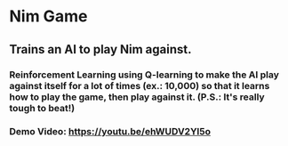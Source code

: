 # Nim Game
## Trains an AI to play Nim against.
### Reinforcement Learning using Q-learning to make the AI play against itself for a lot of times (ex.: 10,000) so that it learns how to play the game, then play against it. (P.S.: It's really tough to beat!)
### Demo Video: https://youtu.be/ehWUDV2Yl5o
